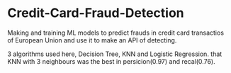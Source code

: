 # Credit-Card-Fraud-Detection
Making and training ML models to predict frauds in credit card transactios of European Union and use it to make an API of detecting.

3 algorithms used here, Decision Tree, KNN and Logistic Regression. that KNN with 3 neighbours was the best in persicion(0.97) and recal(0.76).
